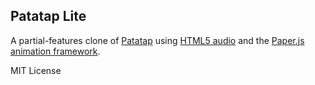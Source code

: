 ## Patatap Lite

A partial-features clone of [Patatap](http://patatap.com/) using [HTML5 audio](https://developer.mozilla.org/en-US/docs/Web/HTML/Element/audio) and the [Paper.js animation framework](http://paperjs.org/).

MIT License